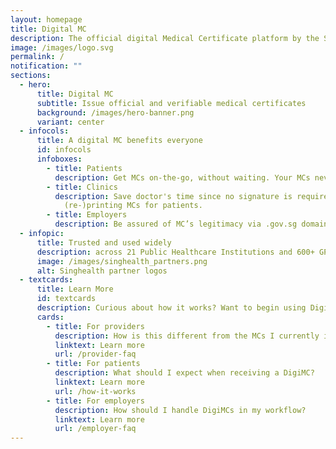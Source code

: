 ```yaml
---
layout: homepage
title: Digital MC
description: The official digital Medical Certificate platform by the Singapore Government
image: /images/logo.svg
permalink: /
notification: ""
sections:
  - hero:
      title: Digital MC
      subtitle: Issue official and verifiable medical certificates
      background: /images/hero-banner.png
      variant: center
  - infocols:
      title: A digital MC benefits everyone
      id: infocols
      infoboxes:
        - title: Patients
          description: Get MCs on-the-go, without waiting. Your MCs never get lost.
        - title: Clinics
          description: Save doctor's time since no signature is required. Remove work of
            (re-)printing MCs for patients.
        - title: Employers
          description: Be assured of MC’s legitimacy via .gov.sg domain
  - infopic:
      title: Trusted and used widely
      description: across 21 Public Healthcare Institutions and 600+ GPs
      image: /images/singhealth_partners.png
      alt: Singhealth partner logos
  - textcards:
      title: Learn More
      id: textcards
      description: Curious about how it works? Want to begin using DigiMC?
      cards:
        - title: For providers
          description: How is this different from the MCs I currently issue?
          linktext: Learn more
          url: /provider-faq
        - title: For patients
          description: What should I expect when receiving a DigiMC?
          linktext: Learn more
          url: /how-it-works
        - title: For employers
          description: How should I handle DigiMCs in my workflow?
          linktext: Learn more
          url: /employer-faq
---
```

